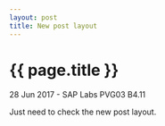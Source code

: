 ```yaml
---
layout: post
title: New post layout
---
```


{{ page.title }}
================

<p class="meta">28 Jun 2017 - SAP Labs PVG03 B4.11</p>

Just need to check the new post layout.
